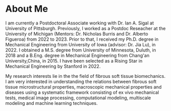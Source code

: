
About Me
======

I am currently a Postdoctoral Associate working with Dr. Ian A. Sigal at University of Pittsburgh. Previously, I worked as a Postdoc Reseacher at the University of Michigan (Mentors: Dr. Nicholas Burris and Dr. Alberto Figueroa) from 2022 to 2023. Prior to that, I received my Ph.D. degree in Mechanical Engineering from University of Iowa (advisor: Dr. Jia Lu), in 2022. I obtained a M.S. degree from University of Minnesota, Duluth, in 2018 and a B.Eng. degree in Mechanical Engineering from Chang'an University,China, in 2015. I have been selected as a Rising Star in Mechanical Engineering by Stanford in 2022.

My research interests lie in the the field of fibrous soft tissue biomechanics. I am very interested in understanding the relations between fibrous soft tissue microstructural properties, macroscopic mechanical properties and diseases using a systematic framework consisting of ex vivo mechanical tests, medical image processing, computational modeling, multiscale modeling and machine learning techniques. 


